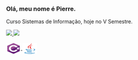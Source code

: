 ### Olá, meu nome é Pierre.

Curso Sistemas de Informação, hoje no V Semestre.


<div style="display: flex">
    <a href="https://github.com/PierreSalves">
    <img height="180em" src="https://github-readme-stats.vercel.app/api?username=PierreSalves&show_icons=true&theme=light&include_all_commits=true&count_private=true"/>
    <img height="180em" src="https://github-readme-stats.vercel.app/api/top-langs/?username=PierreSalves&layout=compact&langs_count=7&theme=light"/>
</div>
  
<div style="display: inline_block"><br>
     <!--  <img align="center" alt="Cass-Js" height="30" width="40" src="https://raw.githubusercontent.com/devicons/devicon/master/icons/javascript/javascript-plain.svg"> -->
    <img align="center" alt="Cass-Csharp" height="30" width="40" src="https://raw.githubusercontent.com/devicons/devicon/master/icons/csharp/csharp-original.svg">
    <img align="center" alt="Cass-java" height="30" width="40" src= "https://raw.githubusercontent.com/devicons/devicon/master/icons/java/java-original.svg">
</div>

